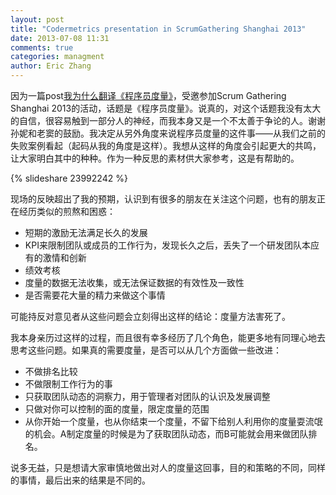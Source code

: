 ```yaml
---
layout: post
title: "Codermetrics presentation in ScrumGathering Shanghai 2013"
date: 2013-07-08 11:31
comments: true
categories: managment
author: Eric Zhang
---
```


因为一篇post[我为什么翻译《程序员度量》](http://zhangliaoyuan.me/blog/2013/04/18/why-i-translate-codermetrics/ "Why we translate Codermetrics")，受邀参加Scrum Gathering Shanghai 2013的活动，话题是《程序员度量》。说真的，对这个话题我没有太大的自信，很容易触到一部分人的神经，而我本身又是一个不太善于争论的人。谢谢孙妮和老窦的鼓励。我决定从另外角度来说程序员度量的这件事——从我们之前的失败案例看起（起码从我的角度是这样）。我想从这样的角度会引起更大的共鸣，让大家明白其中的种种。作为一种反思的素材供大家参考，这是有帮助的。

{% slideshare 23992242 %}

现场的反映超出了我的预期，认识到有很多的朋友在关注这个问题，也有的朋友正在经历类似的煎熬和困惑：

* 短期的激励无法满足长久的发展
* KPI来限制团队或成员的工作行为，发现长久之后，丢失了一个研发团队本应有的激情和创新
* 绩效考核
* 度量的数据无法收集，或无法保证数据的有效性及一致性
* 是否需要花大量的精力来做这个事情

可能持反对意见者从这些问题会立刻得出这样的结论：度量方法害死了。

我本身亲历过这样的过程，而且很有幸多经历了几个角色，能更多地有同理心地去思考这些问题。如果真的需要度量，是否可以从几个方面做一些改进：

* 不做排名比较
* 不做限制工作行为的事
* 只获取团队动态的洞察力，用于管理者对团队的认识及发展调整
* 只做对你可以控制的面的度量，限定度量的范围
* 从你开始一个度量，也从你结束一个度量，不留下给别人利用你的度量耍流氓的机会。A制定度量的时候是为了获取团队动态，而B可能就会用来做团队排名。

说多无益，只是想请大家审慎地做出对人的度量这回事，目的和策略的不同，同样的事情，最后出来的结果是不同的。



